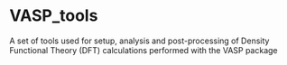# VASP_tools
A set of tools used for setup, analysis and post-processing of Density Functional Theory (DFT) calculations performed with the VASP package
